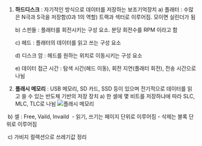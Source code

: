 1. **하드디스크** : 자기적인 방식으로 데이터를 저장하는 보조기억장치 
   a) 플래터    :  수많은 N극과 S극을 저장함(0과 1의 역할)
                  트랙과 섹터로 이루어짐. 모이면 실린더가 됨

   b) 스핀들    : 플래터를 회전시키는 구성 요소. 분당 회전수를 RPM 이라고 함

   c) 헤드      : 플래터의 데이터를 읽고 쓰는 구성 요소

   d) 디스크 암 : 헤드를 원하는 위치로 이동시키는 구성 요소

   e) 데이터 접근 시간 : 탐색 시간(헤드 이동), 회전 지연(플래터 회전), 전송 시간으로 나뉨 

2. **플래시 메모리** : USB 메모리, SD 카드, SSD 등이 있으며 전기적으로 데이터를 읽고 쓸 수 있는 반도체 기반의 저장 장치
   a) 한 셀에 몇 비트를 저장하냐에 따라 SLC, MLC, TLC로 나뉨
      ![플래시 메모리]()

​	  b) 셀 : Free, Vaild, Invaild
  ​		- 읽기, 쓰기는 페이지 단위로 이루어짐
​	  	- 삭제는 블록 단위로 이루어짐

  ​	c) 가비지 컬렉션으로 쓰레기값 정리